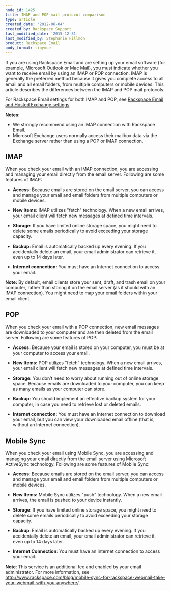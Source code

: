 ```yaml
---
node_id: 1425
title: IMAP and POP mail protocol comparison
type: article
created_date: '2012-06-04'
created_by: Rackspace Support
last_modified_date: '2015-12-31'
last_modified_by: Stephanie Fillmon
product: Rackspace Email
body_format: tinymce
---
```


If you are using Rackspace Email and are setting up your email software
(for example, Microsoft Outlook or Mac Mail), you must indicate whether
you want to receive email by using an IMAP or POP connection. IMAP is
generally the preferred method because it gives you complete access to
all email and all email folders, from multiple computers or mobile
devices. This article describes the differences between the IMAP and POP
mail protocols.

For Rackspace Email settings for both IMAP and POP, see [Rackspace Email
and Hosted Exchange
settings](/how-to/rackspace-email-and-hosted-exchange-settings).

**Notes:**

-   We strongly recommend using an IMAP connection with Rackspace Email.
-   Microsoft Exchange users normally access their mailbox data via the
    Exchange server rather than using a POP or IMAP connection.

IMAP
----

When you check your email with an IMAP connection, you are accessing and
managing your email directly from the email server. Following are
some features of IMAP:

-   **Access:** Because emails are stored on the email server, you can
    access and manage your email and email folders from multiple
    computers or mobile devices.

-   **New Items:** IMAP utilizes "fetch" technology. When a new email
    arrives, your email client will fetch new messages at defined
    time intervals.

-   **Storage:** If you have limited online storage space, you might
    need to delete some emails periodically to avoid exceeding your
    storage capacity.

-   **Backup:** Email is automatically backed up every evening. If you
    accidentally delete an email, your email administrator can retrieve
    it, even up to 14 days later.

-   **Internet connection:** You must have an Internet connection
    to access your email.

**Note:** By default, email clients store your sent, draft, and trash
email on your computer, rather than storing it on the email server (as
it should with an IMAP connection). You might need to map your email
folders within your email client.

POP
---

When you check your email with a POP connection, new email messages are
downloaded to your computer and are then deleted from the email
server. Following are some features of POP:

-   **Access:** Because your email is stored on your computer, you must
    be at your computer to access your email.

-   **New Items:** POP utilizes "fetch" technology. When a new email
    arrives, your email client will fetch new messages at defined
    time intervals.

-   **Storage:** You don&rsquo;t need to worry about running out of online
    storage space. Because emails are downloaded to your computer, you
    can keep as many emails as your computer can store.

-   **Backup:** You should implement an effective backup system for your
    computer, in case you need to retrieve lost or deleted emails.

-   **Internet connection:** You must have an Internet connection to
    download your email, but you can view your downloaded email offline
    (that is, without an Internet connection).

Mobile Sync
-----------

When you check your email using Mobile Sync, you are accessing and
managing your email directly from the email server using Microsoft
ActiveSync technology. Following are some features of Mobile Sync:

-   **Access**: Because emails are stored on the email server, you can
    access and manage your email and email folders from multiple
    computers or mobile devices.

-   **New Items:** Mobile Sync utilizes "push" technology. When a new
    email arrives, the email is pushed to your device instantly.

-   **Storage**: If you have limited online storage space, you might
    need to delete some emails periodically to avoid exceeding your
    storage capacity.

-   **Backup**: Email is automatically backed up every evening. If you
    accidentally delete an email, your email administrator can retrieve
    it, even up to 14 days later.

-   **Internet** **Connection**: You must have an internet connection to
    access your email.

**Note**: This service is an additional fee and enabled by your email
administrator. For more information,
see <http://www.rackspace.com/blog/mobile-sync-for-rackspace-webmail-take-your-webmail-with-you-anywhere>/.

